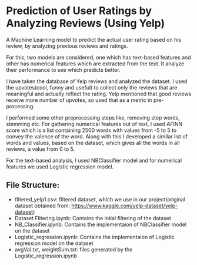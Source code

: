# Prediction of User Ratings by Analyzing Reviews (Using Yelp)

A Machine Learning model to predict the actual user rating based on his review, by analyzing previous reviews and ratings. 

For this, two models are considered, one which has text-based features and other has numerical features which are extracted from the text. It analyze their performance to see which predicts better.

I have taken the database of Yelp reviews and analyzed the dataset. I used the upvotes(cool, funny and useful) to collect only the reviews that are meaningful and actually reflect the rating. Yelp mentioned that good reviews receive more number of upvotes, so used that as a metric in pre-processing.

I performed some other preprocessing steps like, removing stop words, stemming etc. For gathering numerical features out of text, I used AFINN score which is a list containing 2500 words with values from -5 to 5 to convey the valence of the word. Along with this I developed a similar list of words and values, based on the dataset, which gives all the words in all reviews, a value from 0 to 5. 

For the text-based analysis, I used NBClassifier model and for numerical features we used Logistic regression model.

## File Structure:

- filtered_yelp1.csv: filtered dataset, which we use in our project(original dataset obtained from: https://www.kaggle.com/yelp-dataset/yelp-dataset)
- Dataset Filtering.ipynb: Contains the intial filtering of the dataset
- NB_Classifier.ipynb: Contains the implementaion of NBClassifier model on the dataset
- Logistic_regression.ipynb: Contains the implementaion of Logistic regression model on the dataset
- avgVal.txt, weightSum.txt: files generated by the Logistic_regression.ipynb 
